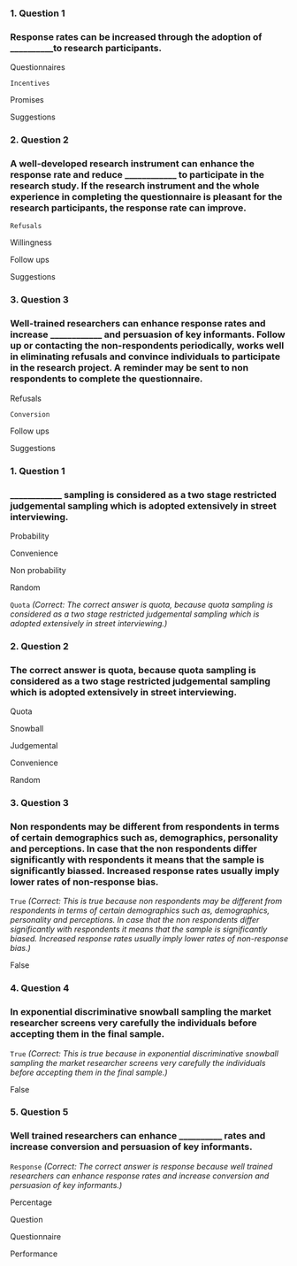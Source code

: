 ### 1. Question 1
### Response rates can be increased through the adoption of __________to research participants.


Questionnaires  



``Incentives``



Promises  



Suggestions



### 2. Question 2
### A well-developed research instrument can enhance the response rate and reduce ____________ to participate in the research study. If the research instrument and the whole experience in completing the questionnaire is pleasant for the research participants, the response rate can improve. 


``Refusals``



Willingness



Follow ups



Suggestions 



### 3. Question 3
### Well-trained researchers can enhance response rates and increase ____________ and persuasion of key informants. Follow up or contacting the non-respondents periodically, works well in eliminating refusals and convince individuals to participate in the research project. A reminder may be sent to non respondents to complete the questionnaire. 


Refusals



``Conversion``



Follow ups



Suggestions 



### 1. Question 1
### ____________ sampling is considered as a two stage restricted judgemental sampling which is adopted extensively in street interviewing.


Probability  



Convenience 



Non probability



Random  



``Quota``
_(Correct:
The correct answer is quota, because quota sampling is considered as a two stage restricted judgemental sampling which is adopted extensively in street interviewing.)_


### 2. Question 2
### The correct answer is quota, because quota sampling is considered as a two stage restricted judgemental sampling which is adopted extensively in street interviewing. 


Quota  



Snowball



Judgemental  



Convenience  



Random  



### 3. Question 3
### Non respondents may be different from respondents in terms of certain demographics such as, demographics, personality and perceptions. In case that the non respondents differ significantly with respondents it means that the sample is significantly biassed. Increased response rates usually imply lower rates of non-response bias.


``True``
_(Correct:
This is true because non respondents may be different from respondents in terms of certain demographics such as, demographics, personality and perceptions. In case that the non respondents differ significantly with respondents it means that the sample is significantly biased. Increased response rates usually imply lower rates of non-response bias.)_


False 






### 4. Question 4
### In exponential discriminative snowball sampling the market researcher screens very carefully the individuals before accepting them in the final sample.


``True`` 
_(Correct:
This is true because in exponential discriminative snowball sampling the market researcher screens very carefully the individuals before accepting them in the final sample.)_


False 





### 5. Question 5
### Well trained researchers can enhance __________ rates and increase conversion and persuasion of key informants.


``Response``
_(Correct:
The correct answer is response because well trained researchers can enhance response rates and increase conversion and persuasion of key informants.)_


Percentage  



Question



Questionnaire  



Performance  


